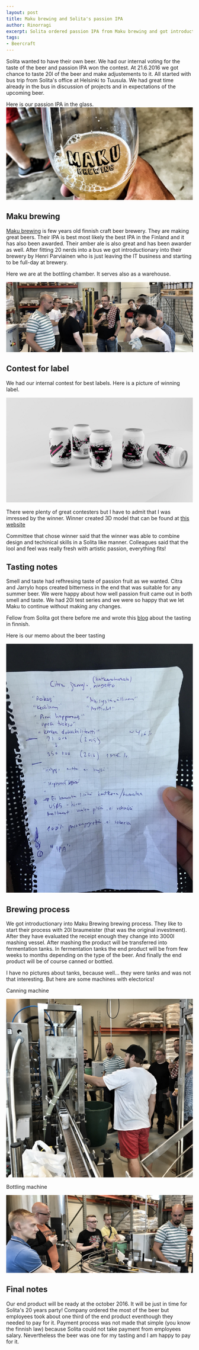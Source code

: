 ```yaml
---
layout: post
title: Maku brewing and Solita's passion IPA
author: Rinorragi
excerpt: Solita ordered passion IPA from Maku brewing and got introduction to their craftmenship
tags: 
- Beercraft
---
```

Solita wanted to have their own beer. We had our internal voting for the taste of the beer and passion IPA won the contest. At 21.6.2016 we got chance to taste 20l of the beer and make adjustements to it. All started with bus trip from Solita's office at Helsinki to Tuusula. We had great time already in the bus in discussion of projects and in expectations of the upcoming beer. 

Here is our passion IPA in the glass. 
![Tools](/img/hello-beercraft/glass_of_beer.jpg)

## Maku brewing

[Maku brewing](http://www.makubrewing.com/) is few years old finnish craft beer brewery. They are making great beers. Their IPA is best most likely the best IPA in the Finland and it has also been awarded. Their amber ale is also great and has been awarder as well. After fitting 20 nerds into a bus we got introductionary into their brewery by Henri Parviainen who is just leaving the IT business and starting to be full-day at brewery. 

Here we are at the bottling chamber. It serves also as a warehouse. 

![Tools](/img/hello-beercraft/the_people.jpg)

## Contest for label 

We had our internal contest for best labels. Here is a picture of winning label. 

![Tools](/img/hello-beercraft/intohimo.png)

There were plenty of great contesters but I have to admit that I was imressed by the winner. Winner created 3D model that can be found at [this website](http://dev.makarainen.org/intohimo/)

Committee that chose winner said that the winner was able to combine design and techinical skills in a Solita like manner. Colleagues said that the lool and feel was really fresh with artistic passion, everything fits!

## Tasting notes

Smell and taste had refhresing taste of passion fruit as we wanted. Citra and Jarrylo hops created bitterness in the end that was suitable for any summer beer. We were happy about how well passion fruit came out in both smell and taste. We had 20l test series and we were so happy that we let Maku to continue without making any changes. 

Fellow from Solita got there before me and wrote this [blog](http://tuopillinen.blogspot.fi/2016/06/pieni-yritysvierailu-maku-brewingille.html) about the tasting in finnish. 

Here is our memo about the beer tasting

![Tools](/img/hello-beercraft/tasting_notes.jpg)

## Brewing process

We got introductionary into Maku Brewing brewing process. They like to start their process with 20l braumeister (that was the original investment). After they have evaluated the receipt enough they change into 3000l mashing vessel. After mashing the product will be transferred into fermentation tanks. In fermentation tanks the end product will be from few weeks to months depending on the type of the beer. And finally the end product will be of course canned or bottled.

I have no pictures about tanks, because well... they were tanks and was not that interesting. But here are some machines with electorics! 

Canning machine 

![Tools](/img/hello-beercraft/canning_machine_2.jpg)

Bottling machine

![Tools](/img/hello-beercraft/bottling_machine.jpg)

## Final notes 

Our end product will be ready at the october 2016. It will be just in time for Solita's 20 years party! Company ordered the most of the beer but employees took about one third of the end product eventhough they needed to pay for it. Payment process was not made that simple (you know the finnish law) because Solita could not take payment from employees salary. Nevertheless the beer was one for my tasting and I am happy to pay for it. 
